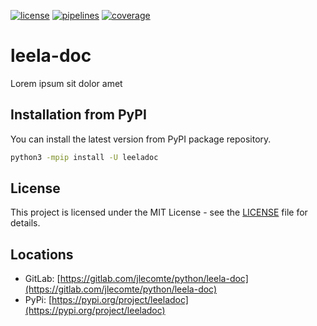 [![license](https://img.shields.io/badge/license-MIT-brightgreen)](https://spdx.org/licenses/MIT.html)
[![pipelines](https://gitlab.com/jlecomte/python/leela-doc/badges/master/pipeline.svg)](https://gitlab.com/jlecomte/python/leela-doc/pipelines)
[![coverage](https://gitlab.com/jlecomte/python/leela-doc/badges/master/coverage.svg)](https://jlecomte.gitlab.io/python/leeladoc/coverage/index.html)

# leela-doc

Lorem ipsum sit dolor amet

## Installation from PyPI

You can install the latest version from PyPI package repository.

~~~bash
python3 -mpip install -U leeladoc
~~~

## License

This project is licensed under the MIT License - see the [LICENSE](LICENSE) file for details.

## Locations

  * GitLab: [https://gitlab.com/jlecomte/python/leela-doc](https://gitlab.com/jlecomte/python/leela-doc)
  * PyPi: [https://pypi.org/project/leeladoc](https://pypi.org/project/leeladoc)
